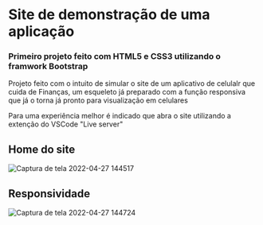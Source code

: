 <h1>Site de demonstração de uma aplicação</h1>

<h3>Primeiro projeto feito com HTML5 e CSS3 utilizando o framwork Bootstrap</h3>

<p>Projeto feito com o intuito de simular o site de um aplicativo de celulalr que cuida de Finanças, um esqueleto já preparado com a função responsiva 
que já o torna já pronto para visualização em celulares</p>
<p>Para uma experiência melhor é indicado que abra o site utilizando a extenção do VSCode "Live server"</p>

<h2>Home do site</h2>

![Captura de tela 2022-04-27 144517](https://user-images.githubusercontent.com/94095714/165589013-ddecad45-abe8-4dce-bdf9-b2e90a29e99e.png)



<h2>Responsividade</h2>

![Captura de tela 2022-04-27 144724](https://user-images.githubusercontent.com/94095714/165588839-52af1d46-5286-4c53-8636-c8fc89bbdd8c.png)


